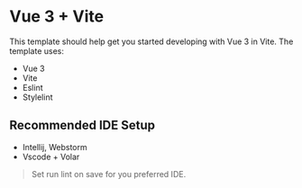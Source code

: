 # Vue 3 + Vite

This template should help get you started developing with Vue 3 in Vite. The template uses:
- Vue 3
- Vite
- Eslint
- Stylelint

## Recommended IDE Setup

- Intellij, Webstorm
- Vscode + Volar

> Set run lint on save for you preferred IDE.
